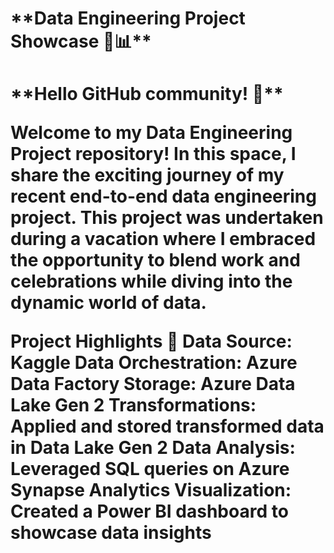<h1> **Data Engineering Project Showcase 🚀📊** <h1>
**Hello GitHub community! 👋**

Welcome to my Data Engineering Project repository! In this space, I share the exciting journey of my recent end-to-end data engineering project. This project was undertaken during a vacation where I embraced the opportunity to blend work and celebrations while diving into the dynamic world of data.

Project Highlights 🌟
**Data Source:** Kaggle
**Data Orchestration:** Azure Data Factory
**Storage:** Azure Data Lake Gen 2
**Transformations:** Applied and stored transformed data in Data Lake Gen 2
**Data Analysis:** Leveraged SQL queries on Azure Synapse Analytics
**Visualization:** Created a Power BI dashboard to showcase data insights
